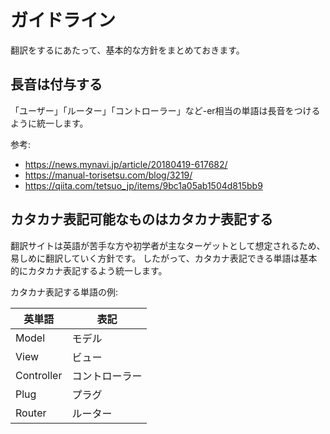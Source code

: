# ガイドライン

翻訳をするにあたって、基本的な方針をまとめておきます。

## 長音は付与する

「ユーザー」「ルーター」「コントローラー」など-er相当の単語は長音をつけるように統一します。

参考:  

- https://news.mynavi.jp/article/20180419-617682/
- https://manual-torisetsu.com/blog/3219/
- https://qiita.com/tetsuo_jp/items/9bc1a05ab1504d815bb9

## カタカナ表記可能なものはカタカナ表記する

翻訳サイトは英語が苦手な方や初学者が主なターゲットとして想定されるため、易しめに翻訳していく方針です。
したがって、カタカナ表記できる単語は基本的にカタカナ表記するよう統一します。

カタカナ表記する単語の例:

| 英単語     | 表記           |
| ---------- | -------------- |
| Model      | モデル         |
| View       | ビュー         |
| Controller | コントローラー |
| Plug       | プラグ         |
| Router     | ルーター       |

